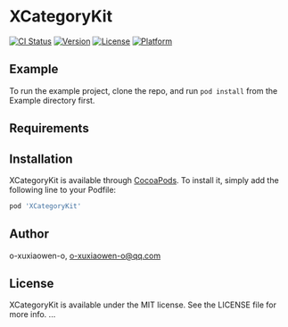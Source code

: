 # XCategoryKit

[![CI Status](https://img.shields.io/travis/o-xuxiaowen-o/XCategoryKit.svg?style=flat)](https://travis-ci.org/o-xuxiaowen-o/XCategoryKit)
[![Version](https://img.shields.io/cocoapods/v/XCategoryKit.svg?style=flat)](https://cocoapods.org/pods/XCategoryKit)
[![License](https://img.shields.io/cocoapods/l/XCategoryKit.svg?style=flat)](https://cocoapods.org/pods/XCategoryKit)
[![Platform](https://img.shields.io/cocoapods/p/XCategoryKit.svg?style=flat)](https://cocoapods.org/pods/XCategoryKit)

## Example

To run the example project, clone the repo, and run `pod install` from the Example directory first.

## Requirements

## Installation

XCategoryKit is available through [CocoaPods](https://cocoapods.org). To install
it, simply add the following line to your Podfile:

```ruby
pod 'XCategoryKit'
```

## Author

o-xuxiaowen-o, o-xuxiaowen-o@qq.com

## License

XCategoryKit is available under the MIT license. See the LICENSE file for more info.
...

